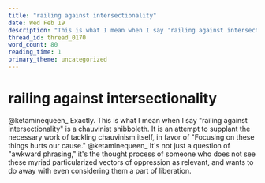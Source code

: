 ```yaml
---
title: "railing against intersectionality"
date: Wed Feb 19
description: "This is what I mean when I say 'railing against intersectionality' is a chauvinist shibboleth."
thread_id: thread_0170
word_count: 80
reading_time: 1
primary_theme: uncategorized
---
```


# railing against intersectionality

@ketaminequeen_ Exactly. This is what I mean when I say "railing against intersectionality" is a chauvinist shibboleth. It is an attempt to supplant the necessary work of tackling chauvinism itself, in favor of "Focusing on these things hurts our cause." @ketaminequeen_ It's not just a question of "awkward phrasing," it's the thought process of someone who does not see these myriad particularized vectors of oppression as relevant, and wants to do away with even considering them a part of liberation.
